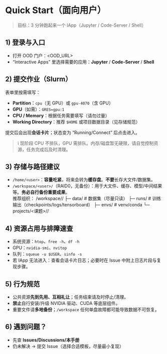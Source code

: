 # Quick Start（面向用户）

> 目标：3 分钟跑起来一个 IApp（Jupyter / Code-Server / Shell）

## 1) 登录与入口
- 打开 OOD 门户：<OOD_URL>
- “Interactive Apps” 里选择需要的应用：**Jupyter** / **Code-Server** / **Shell**

## 2) 提交作业（Slurm）
表单里按需填写：
- **Partition**：`cpu`（无 GPU）或 `gpu-4070`（含 GPU）
- **GPU**（如需）：`GRES=gpu:1`
- **CPU / Memory**：根据任务需要填写（请勿过量）
- **Working Directory**：推荐 `$HOME` 或项目数据目录（见存储规范）

提交后会出现**会话卡片**；状态变为 “Running/Connect” 后点击进入。

> ℹ️ 现阶段 CPU 不排队，GPU 需排队。内存/磁盘暂无硬限，请自觉控制资源，任务完成后及时清理。

## 3) 存储与路径建议
- `/home/<user>`：**容量吃紧**，将来会转为**缓存盘**。**不要**长存大文件/数据集。  
- `/workspace/<user>/`（RAID0，无备份）：用于大文件、缓存、模型/中间结果等。**务必自行备份重要成果**。  
  推荐组织：
    /workspace/<user>/
    ├─ data/ # 数据集（尽量只读）
    ├─ runs/ # 训练输出（checkpoints/logs/tensorboard）
    ├─ envs/ # venv/conda
    └─ projects/<课题>/<repo>/

## 4) 资源占用与排障速查
- 系统资源：`htop`、`free -h`、`df -h`
- GPU：`nvidia-smi`、`nvitop`
- 队列：`squeue -u $USER`、`sinfo -s`
- 若 IApp 无法进入：查看会话卡片日志；必要时在 Issue 中附上日志片段与复现步骤。

## 5) 行为规范
- 公共资源**先到先用、互相礼让**；任务结束请及时停止/清理。
- **禁止**自行安装/升级 NVIDIA 驱动、CUDA 等底层组件。
- 重要文件请**多地备份**；`/workspace` 任何单盘故障都可能导致数据不可恢复。

## 6) 遇到问题？
- 先查 **Issues/Discussions/本手册**  
- 仍未解决 → 提交 Issue（选择合适模板，尽量最小复现）
